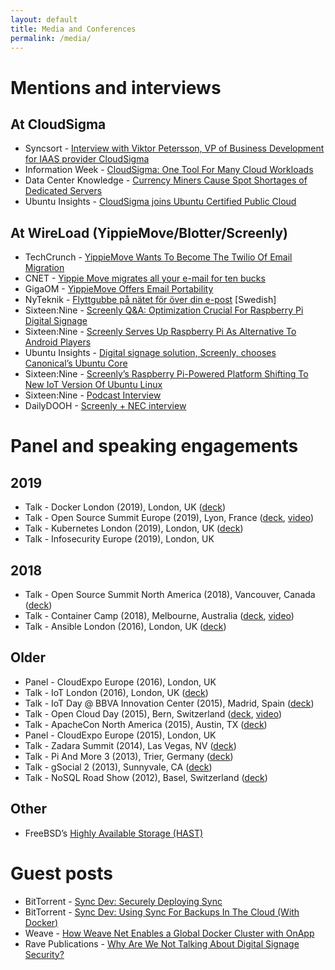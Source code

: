 ```yaml
---
layout: default
title: Media and Conferences
permalink: /media/
---
```

# Mentions and interviews

## At CloudSigma

* Syncsort - [Interview with Viktor Petersson, VP of Business Development for IAAS provider CloudSigma](https://blog.syncsort.com/2015/01/big-data/interview-viktor-petersson-vp-business-development-iaas-provider-cloudsigma/)
* Information Week - [CloudSigma: One Tool For Many Cloud Workloads](https://www.informationweek.com/cloud/cloud-storage/cloudsigma-one-tool-for-many-cloud-workloads/d/d-id/1114055)
* Data Center Knowledge - [Currency Miners Cause Spot Shortages of Dedicated Servers](https://www.informationweek.com/cloud/cloud-storage/cloudsigma-one-tool-for-many-cloud-workloads/d/d-id/1114055)
* Ubuntu Insights - [CloudSigma joins Ubuntu Certified Public Cloud](https://blog.ubuntu.com/2014/10/15/cloudsigma-joins-ubuntu-certified-public-cloud)

## At WireLoad (YippieMove/Blotter/Screenly)

* TechCrunch - [YippieMove Wants To Become The Twilio Of Email Migration](https://techcrunch.com/2012/02/07/yippiemove-wants-to-become-the-twilio-of-email-migration/)
* CNET - [Yippie Move migrates all your e-mail for ten bucks](https://www.cnet.com/news/yippie-move-migrates-all-your-e-mail-for-ten-bucks/)
* GigaOM - [YippieMove Offers Email Portability](https://gigaom.com/2008/08/14/yippiemove-email-portability/)
* NyTeknik - [Flyttgubbe på nätet för över din e-post](https://www.nyteknik.se/digitalisering/flyttgubbe-pa-natet-for-over-din-e-post-6408650) [Swedish]
* Sixteen:Nine - [Screenly Q&A: Optimization Crucial For Raspberry Pi Digital Signage](https://www.sixteen-nine.net/2014/03/24/screenly-qa-optimization-crucial-raspberry-pi-digital-signage/)
* Sixteen:Nine - [Screenly Serves Up Raspberry Pi As Alternative To Android Players](https://www.sixteen-nine.net/2013/05/03/screenly-serves-raspberry-pi-alternative-android-players/)
* Ubuntu Insights - [Digital signage solution, Screenly, chooses Canonical’s Ubuntu Core](https://blog.ubuntu.com/2016/05/18/digital-signage-solution-screenly-chooses-canonicals-ubuntu-core)
* Sixteen:Nine - [Screenly’s Raspberry Pi-Powered Platform Shifting To New IoT Version Of Ubuntu Linux](https://www.sixteen-nine.net/2016/05/18/screenlys-raspberry-pi-powered-platform-shifting-to-new-iot-version-of-ubuntu-linux/)
* Sixteen:Nine - [Podcast Interview](http://sixteennine.podbean.com/e/viktor-petersson-screenly/)
* DailyDOOH - [Screenly + NEC interview](https://www.youtube.com/watch?v=LtFCOHrgvs4)


# Panel and speaking engagements

## 2019
* Talk - Docker London (2019), London, UK ([deck](https://speakerdeck.com/vpetersson/whats-mtls-at-docker-london))
* Talk - Open Source Summit Europe (2019), Lyon, France ([deck](https://speakerdeck.com/vpetersson/the-s-in-iot-stands-for-security), [video](https://www.youtube.com/watch?v=7yN999B11Ms&list=PLbzoR-pLrL6pamOj4UifcMJf560Ph6mJp&index=43&t=0s))
* Talk - Kubernetes London (2019), London, UK ([deck](https://speakerdeck.com/vpetersson/living-on-the-edge-at-kubernetes-london))
* Talk - Infosecurity Europe (2019), London, UK

## 2018

* Talk - Open Source Summit North America (2018), Vancouver, Canada ([deck](https://events.linuxfoundation.org/wp-content/uploads/2017/11/The-S-in-IoT-Stands-for-Security-Viktor-Petersson-Screenly-Andrew-Martin-Control-Plane.pdf))
* Talk - Container Camp (2018), Melbourne, Australia ([deck](https://docs.google.com/presentation/d/1E1ZzkMmytOoW-aLkWlJzFT1MYLWE2RyAv0qOjQkxDt8/edit?usp=sharing), [video](https://www.youtube.com/watch?v=PmWYTjr_Xso))
* Talk - Ansible London (2016), London, UK ([deck](https://speakerdeck.com/vpetersson/provisioner-at-ansible-london))

## Older

* Panel - CloudExpo Europe (2016), London, UK
* Talk - IoT London (2016), London, UK ([deck](https://speakerdeck.com/vpetersson/screenly-at-iot-london))
* Talk - IoT Day @ BBVA Innovation Center (2015), Madrid, Spain ([deck](https://speakerdeck.com/vpetersson/iot-use-case-screenly))
* Talk - Open Cloud Day (2015), Bern, Switzerland ([deck](https://speakerdeck.com/vpetersson/server-evolution-from-mainframes-to-containers-and-paas), [video](https://www.youtube.com/watch?v=pHdc3f98Kxs&index=11&list=PLofS3lNZckseu0v_CP4XjgDUQxRKfF6gA))
* Talk - ApacheCon North America (2015), Austin, TX ([deck](https://speakerdeck.com/vpetersson/an-introduction-to-cgroups-and-cgroupspy))
* Panel - CloudExpo Europe (2015), London, UK
* Talk - Zadara Summit (2014), Las Vegas, NV ([deck](https://speakerdeck.com/vpetersson/cloudsigma-zadara-summit))
* Talk - Pi And More 3 (2013), Trier, Germany ([deck](https://speakerdeck.com/vpetersson/screenly-at-pi-and-more-3))
* Talk - gSocial 2 (2013), Sunnyvale, CA ([deck](https://speakerdeck.com/vpetersson/email-migration-best-practices))
* Talk - NoSQL Road Show (2012), Basel, Switzerland ([deck](https://speakerdeck.com/vpetersson/mongodbs-replica-sets-painless-scaling-and-high-availability-ha))

## Other

* FreeBSD’s [Highly Available Storage (HAST)](https://www.freebsd.org/doc/en/books/handbook/disks-hast.html)

# Guest posts

* BitTorrent - [Sync Dev: Securely Deploying Sync](https://www.resilio.com/blog/sync-dev-securely-deploying-sync)
* BitTorrent - [Sync Dev: Using Sync For Backups In The Cloud (With Docker)](https://www.resilio.com/blog/sync-dev-using-sync-for-backups-in-the-cloud-with-docker)
* Weave - [How Weave Net Enables a Global Docker Cluster with OnApp](https://www.weave.works/blog/weave-global-docker-cluster/)
* Rave Publications - [Why Are We Not Talking About Digital Signage Security?](https://www.ravepubs.com/not-talking-digital-signage-security/)
